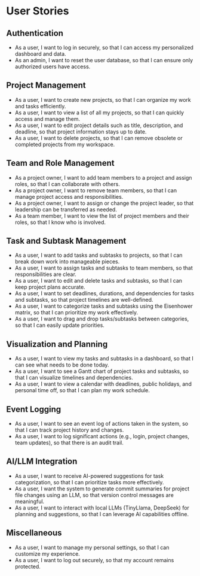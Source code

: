 # User Stories

## Authentication

- As a user, I want to log in securely, so that I can access my personalized dashboard and data.
- As an admin, I want to reset the user database, so that I can ensure only authorized users have access.

## Project Management

- As a user, I want to create new projects, so that I can organize my work and tasks efficiently.
- As a user, I want to view a list of all my projects, so that I can quickly access and manage them.
- As a user, I want to edit project details such as title, description, and deadline, so that project information stays up to date.
- As a user, I want to delete projects, so that I can remove obsolete or completed projects from my workspace.

## Team and Role Management

- As a project owner, I want to add team members to a project and assign roles, so that I can collaborate with others.
- As a project owner, I want to remove team members, so that I can manage project access and responsibilities.
- As a project owner, I want to assign or change the project leader, so that leadership can be transferred as needed.
- As a team member, I want to view the list of project members and their roles, so that I know who is involved.

## Task and Subtask Management

- As a user, I want to add tasks and subtasks to projects, so that I can break down work into manageable pieces.
- As a user, I want to assign tasks and subtasks to team members, so that responsibilities are clear.
- As a user, I want to edit and delete tasks and subtasks, so that I can keep project plans accurate.
- As a user, I want to set deadlines, durations, and dependencies for tasks and subtasks, so that project timelines are well-defined.
- As a user, I want to categorize tasks and subtasks using the Eisenhower matrix, so that I can prioritize my work effectively.
- As a user, I want to drag and drop tasks/subtasks between categories, so that I can easily update priorities.

## Visualization and Planning

- As a user, I want to view my tasks and subtasks in a dashboard, so that I can see what needs to be done today.
- As a user, I want to see a Gantt chart of project tasks and subtasks, so that I can visualize timelines and dependencies.
- As a user, I want to view a calendar with deadlines, public holidays, and personal time off, so that I can plan my work schedule.

## Event Logging

- As a user, I want to see an event log of actions taken in the system, so that I can track project history and changes.
- As a user, I want to log significant actions (e.g., login, project changes, team updates), so that there is an audit trail.

## AI/LLM Integration

- As a user, I want to receive AI-powered suggestions for task categorization, so that I can prioritize tasks more effectively.
- As a user, I want the system to generate commit summaries for project file changes using an LLM, so that version control messages are meaningful.
- As a user, I want to interact with local LLMs (TinyLlama, DeepSeek) for planning and suggestions, so that I can leverage AI capabilities offline.

## Miscellaneous

- As a user, I want to manage my personal settings, so that I can customize my experience.
- As a user, I want to log out securely, so that my account remains protected.